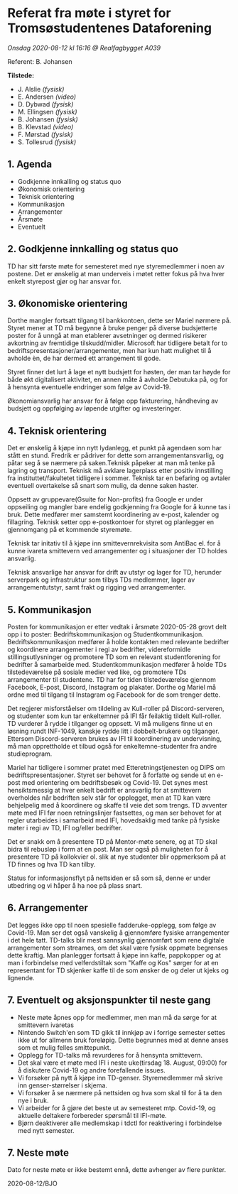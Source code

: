 # Referat fra møte i styret for Tromsøstudentenes Dataforening
*Onsdag 2020-08-12 kl 16:16 @ Realfagbygget A039*

Referent:  B. Johansen

**Tilstede:**
* J. Alslie *(fysisk)*
* E. Andersen *(video)*
* D. Dybwad *(fysisk)*
* M. Ellingsen *(fysisk)*
* B. Johansen *(fysisk)*
* B. Klevstad *(video)*
* F. Mørstad *(fysisk)*
* S. Tollesrud *(fysisk)*


## 1. Agenda
* Godkjenne innkalling og status quo
* Økonomisk orientering
* Teknisk orientering
* Kommunikasjon
* Arrangementer
* Årsmøte
* Eventuelt

## 2. Godkjenne innkalling og status quo
TD har sitt første møte for semesteret med nye styremedlemmer i noen av postene.
Det er ønskelig at man underveis i møtet retter fokus på hva hver enkelt styrepost gjør og har ansvar for. 

## 3. Økonomiske orientering
Dorthe mangler fortsatt tilgang til bankkontoen, dette ser Mariel nørmere på.
Styret mener at TD må begynne å bruke penger på diverse budsjetterte poster for å unngå at man etablerer avsetninger og dermed risikerer avkortning av fremtidige tilskudd/midler.
Microsoft har tidligere betalt for to bedriftspresentasjoner/arrangementer, men har kun hatt mulighet til å avholde èn, de har dermed ett arrangement til gode.

Styret finner det lurt å lage et nytt budsjett for høsten, der man tar høyde for både økt digitalisert aktivitet, en annen måte å avholde Debutuka på, og for å hensynta eventuelle endringer som følge av Covid-19.

Økonomiansvarlig har ansvar for å følge opp fakturering, håndheving av budsjett og oppfølging av løpende utgifter og investeringer.

## 4. Teknisk orientering
Det er ønskelig å kjøpe inn nytt lydanlegg, et punkt på agendaen som har stått en stund.
Fredrik er pådriver for dette som arrangementansvarlig, og påtar seg å se nærmere på saken.Teknisk påpeker at man må tenke på lagring og transport.
Teknisk må avklare lagerplass etter positiv innstilling fra instituttet/fakultetet tidligere i sommer.
Teknisk tar en befaring og avtaler eventuell overtakelse så snart som mulig, da denne saken haster.

Oppsett av gruppevare(Gsuite for Non-profits) fra Google er under oppseiling og mangler bare endelig godkjenning fra Google for å kunne tas i bruk.
Dette medfører mer samstemt koordinering av e-post, kalender og fillagring.
Teknisk setter opp e-postkontoer for styret og planlegger en gjennomgang på et kommende styremøte.

Teknisk tar initativ til å kjøpe inn smittevernrekvisita som AntiBac el. for å kunne ivareta smittevern ved arrangementer og i situasjoner der TD holdes ansvarlig.

Teknisk ansvarlige har ansvar for drift av utstyr og lager for TD, herunder serverpark og infrastruktur som tilbys TDs medlemmer, lager av arrangementutstyr, samt frakt og rigging ved arrangementer.

## 5. Kommunikasjon
Posten for kommunikasjon er etter vedtak i årsmøte 2020-05-28 grovt delt opp i to poster: Bedriftskommunikasjon og Studentkommunikasjon.
Bedriftskommunikasjon medfører å holde kontakten med relevante bedrifter og koordinere arrangementer i regi av bedrifter, videreformidle stillingsutlysninger og promotere TD som en relevant studentforening for bedrifter å samarbeide med.
Studentkommunikasjon medfører å holde TDs tilstedeværelse på sosiale medier ved like, og promotere TDs arrangementer til studentene.
TD har for tiden tilstedeværelse gjennom Facebook, E-post, Discord, Instagram og plakater.
Dorthe og Mariel må ordne med til tilgang til Instagram og Facebook for de som trenger dette.

Det regjerer misforståelser om tildeling av Kull-roller på Discord-serveren, og studenter som kun tar enkeltemner på IFI får feilaktig tildelt Kull-roller.
TD vurderer å rydde i tilganger og oppsett.
Vi må muligens finne ut en løsning rundt INF-1049, kanskje rydde litt i dobbelt-brukere og tilganger.
Ettersom Discord-serveren brukes av IFI til koordinering av undervisning, må man opprettholde et tilbud også for enkeltemne-studenter fra andre studieprogram.

Mariel har tidligere i sommer pratet med Etteretningstjenesten og DIPS om bedriftspresentasjoner.
Styret ser behovet for å forfatte og sende ut en e-post med orientering om bedriftsbesøk og Covid-19.
Det synes mest hensiktsmessig at hver enkelt bedrift er ansvarlig for at smittevern overholdes når bedriften selv står for opplegget, men at TD kan være behjelpelig med å koordinere og skaffe til veie det som trengs.
TD avventer møte med IFI før noen retningslinjer fastsettes, og man ser behovet for at regler utarbeides i samarbeid med IFI, hovedsaklig med tanke på fysiske møter i regi av TD, IFI og/eller bedrifter.

Det er snakk om å presentere TD på Mentor-møte senere, og at TD skal bidra til rebusløp i form at en post.
Man ser også på muligheten for å presentere TD på kollokvier ol. slik at nye studenter blir oppmerksom på at TD finnes og hva TD kan tilby.

Status for informasjonsflyt på nettsiden er så som så, denne er under utbedring og vi håper å ha noe på plass snart.

## 6. Arrangementer
Det legges ikke opp til noen spesielle fadderuke-opplegg, som følge av Covid-19.
Man ser det også vanskelig å gjennomføre fysiske arrangementer i det hele tatt.
TD-talks blir mest sannsynlig gjennomført som rene digitale arrangementer som streames, om det skal være fysisk oppmøte begrenses dette kraftig.
Man planlegger fortsatt å kjøpe inn kaffe, pappkopper og at man i forbindelse med velferdstiltak som "Kaffe og Kos" sørger for at en representant for TD skjenker kaffe til de som ønsker de og deler ut kjeks og lignende.


## 7. Eventuelt og aksjonspunkter til neste gang
* Neste møte åpnes opp for medlemmer, men man må da sørge for at smittevern ivaretas
* Nintendo Switch'en som TD gikk til innkjøp av i forrige semester settes ikke ut for allmenn bruk foreløpig. Dette begrunnes med at denne anses som et mulig felles smittepunkt.
* Opplegg for TD-talks må revurderes for å hensynta smittevern.
* Det skal være et møte med IFI i neste uke(tirsdag 18. August, 09:00) for å diskutere Covid-19 og andre forefallende issues.
* Vi forsøker på nytt å kjøpe inn TD-genser. Styremedlemmer må skrive inn genser-størrelser i skjema.
* Vi forsøker å se nærmere på nettsiden og hva som skal til for å ta den nye i bruk.
* Vi arbeider for å gjøre det beste ut av semesteret mtp. Covid-19, og aktuelle deltakere forbereder spørsmål til IFI-møte.
* Bjørn deaktiverer alle medlemskap i tdctl for reaktivering i forbindelse med nytt semester.

## 7. Neste møte
Dato for neste møte er ikke bestemt ennå, dette avhenger av flere punkter.

2020-08-12/BJO
